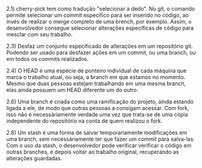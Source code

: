 2.1) cherry-pick tem como tradução "selecionar a dedo". No git, o comando permite selecionar um commit específico
para ser inserido no código, ao invés de realizar o merge completo de uma brench, por exemplo. Assim, o desenvolvedor consegue selecionar alterações específicas de código para mesclar com seu trabalho.

2.3) Desfaz um conjunto especificado de alterações em um repositório git. Podendo ser usado para desfazer
ações em um commit, ou uma branch, ou em todos os commits realizados.

2.4) O HEAD é uma espécie de ponteiro individual de cada máquina que marca o trabalho atual, ou seja, a branch em que estamos no momento. Mesmo que duas pessoas estejam trabalhando em uma mesma branch,
elas ainda possuem um HEAD diferente um do outro.
 
2.6) Uma branch é criada como uma ramificação do projeto, ainda estando ligada a ele, de modo que outras pessoas a consigam acessar. Com fork, isso não é necessáriamente verdade uma vez que trata-se de uma cópia independente do repositório na conta de quem realizou o fork.

2.8) Um stash é uma forma de salvar temporariamente modificações em uma branch, sem necessáriamente ter
que fazer um commit para salva-las. Com o uso da stash, o desenvolvedor pode verificar verificar o código em outras branches, e depois voltar ao trabalho original, recuperando as alterações guardadas.

